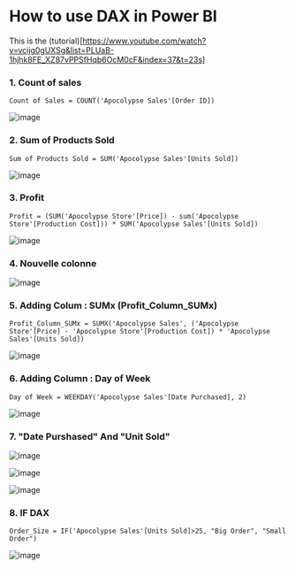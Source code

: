 # How to use DAX in Power BI

This is the (tutorial)[https://www.youtube.com/watch?v=vcijg0gUXSg&list=PLUaB-1hjhk8FE_XZ87vPPSfHqb6OcM0cF&index=37&t=23s]

### 1. Count of sales
```dax
Count of Sales = COUNT('Apocolypse Sales'[Order ID])
```
![image](https://github.com/user-attachments/assets/b0413561-8cc7-4a6c-a3ff-9ce35348cbfc)


### 2. Sum of Products Sold
```dax
Sum of Products Sold = SUM('Apocolypse Sales'[Units Sold])
```
![image](https://github.com/user-attachments/assets/6b44328f-049f-409e-a0c8-2aa5a03b340f)


### 3. Profit
```dax
Profit = (SUM('Apocolypse Store'[Price]) - sum('Apocolypse Store'[Production Cost])) * SUM('Apocolypse Sales'[Units Sold])
```
![image](https://github.com/user-attachments/assets/d548a787-4c04-4455-b925-1a1b405c75f0)


### 4. Nouvelle colonne
![image](https://github.com/user-attachments/assets/2085f310-4193-43fc-8d63-f5d7c6e282b1)


### 5. Adding Colum : SUMx (Profit_Column_SUMx)
```dax
Profit_Column_SUMx = SUMX('Apocolypse Sales', ('Apocolypse Store'[Price] - 'Apocolypse Store'[Production Cost]) * 'Apocolypse Sales'[Units Sold])
```
![image](https://github.com/user-attachments/assets/b89cd72a-c568-4b4f-9de9-06d81a03cb93)


### 6. Adding Column : Day of Week
```dax
Day of Week = WEEKDAY('Apocolypse Sales'[Date Purchased], 2)
```
![image](https://github.com/user-attachments/assets/fc2c8772-369a-415e-b3cd-b7c57b7ccb45)


### 7. "Date Purshased" And "Unit Sold"
![image](https://github.com/user-attachments/assets/f0ab9dc8-3fae-4764-9d67-180143926850)

![image](https://github.com/user-attachments/assets/332df684-c00f-4159-8f59-1263ba89effc)

![image](https://github.com/user-attachments/assets/5b7630a0-97e4-469d-a26a-cecc15df3f1a)


### 8. IF DAX
```dax
Order_Size = IF('Apocolypse Sales'[Units Sold]>25, "Big Order", "Small Order")
```
![image](https://github.com/user-attachments/assets/8973cb3b-65fb-45c4-898a-931151c66646)

